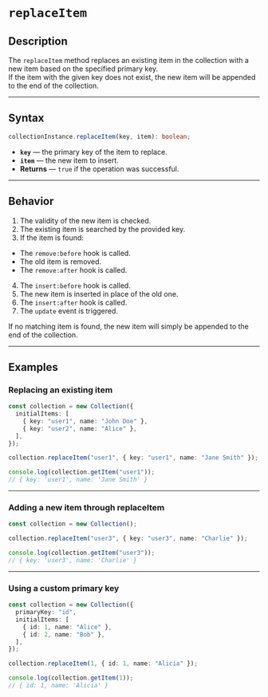 # `replaceItem`

## Description

The `replaceItem` method replaces an existing item in the collection with a new item based on the specified primary key.  
If the item with the given key does not exist, the new item will be appended to the end of the collection.

---

## Syntax

```ts
collectionInstance.replaceItem(key, item): boolean;
```

- **`key`** — the primary key of the item to replace.
- **`item`** — the new item to insert.
- **Returns** — `true` if the operation was successful.

---

## Behavior

1. The validity of the new item is checked.
2. The existing item is searched by the provided key.
3. If the item is found:

- The `remove:before` hook is called.
- The old item is removed.
- The `remove:after` hook is called.

4. The `insert:before` hook is called.
5. The new item is inserted in place of the old one.
6. The `insert:after` hook is called.
7. The `update` event is triggered.

If no matching item is found, the new item will simply be appended to the end of the collection.

---

## Examples

### Replacing an existing item

```ts
const collection = new Collection({
  initialItems: [
    { key: "user1", name: "John Doe" },
    { key: "user2", name: "Alice" },
  ],
});

collection.replaceItem("user1", { key: "user1", name: "Jane Smith" });

console.log(collection.getItem("user1"));
// { key: 'user1', name: 'Jane Smith' }
```

---

### Adding a new item through replaceItem

```ts
const collection = new Collection();

collection.replaceItem("user3", { key: "user3", name: "Charlie" });

console.log(collection.getItem("user3"));
// { key: 'user3', name: 'Charlie' }
```

---

### Using a custom primary key

```ts
const collection = new Collection({
  primaryKey: "id",
  initialItems: [
    { id: 1, name: "Alice" },
    { id: 2, name: "Bob" },
  ],
});

collection.replaceItem(1, { id: 1, name: "Alicia" });

console.log(collection.getItem(1));
// { id: 1, name: 'Alicia' }
```
